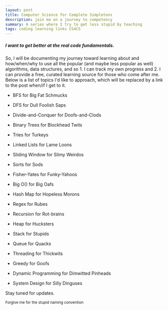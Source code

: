 ```yaml
---
layout: post
title: Computer Science for Complete Simpletons
description: join me on a journey to competency
summary: A series where I try to get less stupid by teaching
tags: coding learning links CS4CS
---
```


##### I want to get better at the real code fundamentals.

So, I will be documenting my journey toward learning about and how/when/why to use all the popular (and maybe less popular as well) algorithms, data structures, and  so 1. I can track my own progress and 2. I can provide a free, curated learning source for those who come after me. Below is a list of topics I'd like to approach, which will be replaced by a link to the post when/if I get to it.

* BFS for Big Fat Schmucks

* DFS for Dull Foolish Saps

* Divide-and-Conquer for Doofs-and-Clods

* Binary Trees for Blockhead Twits

* Tries for Turkeys

* Linked Lists for Lame Loons

* Sliding Window for Slimy Weirdos

* Sorts for Sods

* Fisher-Yates for Funky-Yahoos

* Big O() for Big Oafs

* Hash Map for Hopeless Morons

* Regex for Rubes

* Recursion for Rot-brains

* Heap for Hucksters

* Stack for Stupids

* Queue for Quacks

* Threading for Thickwits

* Greedy for Goofs

* Dynamic Programming for Dimwitted Pinheads

* System Design for Silly Dinguses

Stay tuned for updates.

<sub>Forgive me for the stupid naming convention</sub>